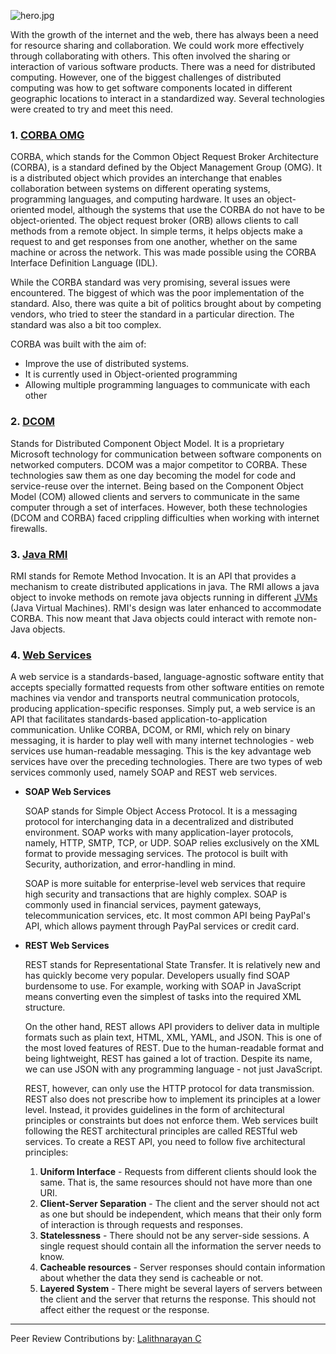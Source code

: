 ![hero.jpg](/engineering-education/the-evolution-of-resource-sharing-technologies-over-the-internet/hero.jpg)

With the growth of the internet and the web, there has always been a need for resource sharing and collaboration. We could work more effectively through collaborating with others. This often involved the sharing or interaction of various software products. There was a need for distributed computing. However, one of the biggest challenges of distributed computing was how to get software components located in different geographic locations to interact in a standardized way. Several technologies were created to try and meet this need.

### 1. [CORBA OMG](https://en.wikipedia.org/wiki/Common_Object_Request_Broker_Architecture)

CORBA, which stands for the Common Object Request Broker Architecture (CORBA), is a standard defined by the Object Management Group (OMG). It is a distributed object which provides an interchange that enables collaboration between systems on different operating systems, programming languages, and computing hardware. It uses an object-oriented model, although the systems that use the CORBA do not have to be object-oriented. The object request broker (ORB) allows clients to call methods from a remote object. In simple terms, it helps objects make a request to and get responses from one another, whether on the same machine or across the network. This was made possible using the CORBA Interface Definition Language (IDL).

While the CORBA standard was very promising, several issues were encountered. The biggest of which was the poor implementation of the standard. Also, there was quite a bit of politics brought about by competing vendors, who tried to steer the standard in a particular direction. The standard was also a bit too complex.

CORBA was built with the aim of:
 - Improve the use of distributed systems.
 - It is currently used in Object-oriented programming
 - Allowing multiple programming languages to communicate with each other

### 2. [DCOM](https://en.wikipedia.org/wiki/Distributed_Component_Object_Model)

Stands for Distributed Component Object Model. It is a proprietary Microsoft technology for communication between software components on networked computers. DCOM was a major competitor to CORBA. These technologies saw them as one day becoming the model for code and service-reuse over the internet. Being based on the Component Object Model (COM) allowed clients and servers to communicate in the same computer through a set of interfaces. However, both these technologies (DCOM and CORBA) faced crippling difficulties when working with internet firewalls.

### 3. [Java RMI](https://www.javatpoint.com/RMI)

RMI stands for Remote Method Invocation. It is an API that provides a mechanism to create distributed applications in java. The RMI allows a java object to invoke methods on remote java objects running in different [JVMs](https://www.guru99.com/java-virtual-machine-jvm.html) (Java Virtual Machines). RMI's design was later enhanced to accommodate CORBA. This now meant that Java objects could interact with remote non-Java objects.

### 4. [Web Services](https://en.wikipedia.org/wiki/Web_service)

A web service is a standards-based, language-agnostic software entity that accepts specially formatted requests from other software entities on remote machines via vendor and transports neutral communication protocols, producing application-specific responses. Simply put, a web service is an API that facilitates standards-based application-to-application communication. Unlike CORBA, DCOM, or RMI, which rely on binary messaging, it is harder to play well with many internet technologies - web services use human-readable messaging. This is the key advantage web services have over the preceding technologies. There are two types of web services commonly used, namely SOAP and REST web services.

 * **SOAP Web Services**

    SOAP stands for Simple Object Access Protocol. It is a messaging protocol for interchanging data in a decentralized and distributed environment. SOAP works with many application-layer protocols, namely, HTTP, SMTP, TCP, or UDP. SOAP relies exclusively on the XML format to provide messaging services. The protocol is built with Security, authorization, and error-handling in mind.

    SOAP is more suitable for enterprise-level web services that require high security and transactions that are highly complex. SOAP is commonly used in financial services, payment gateways, telecommunication services, etc. It most common API being PayPal's API, which allows payment through PayPal services or credit card.

* **REST Web Services**

    REST stands for Representational State Transfer. It is relatively new and has quickly become very popular. Developers usually find SOAP burdensome to use. For example, working with SOAP in JavaScript means converting even the simplest of tasks into the required XML structure.

    On the other hand, REST allows API providers to deliver data in multiple formats such as plain text, HTML, XML, YAML, and JSON. This is one of the most loved features of REST. Due to the human-readable format and being lightweight, REST has gained a lot of traction. Despite its name, we can use JSON with any programming language - not just JavaScript.

    REST, however, can only use the HTTP protocol for data transmission. REST also does not prescribe how to implement its principles at a lower level. Instead, it provides guidelines in the form of architectural principles or constraints but does not enforce them. Web services built following the REST architectural principles are called RESTful web services. To create a REST API, you need to follow five architectural principles:

    1. **Uniform Interface** - Requests from different clients should look the same. That is, the same resources should not have more than one URI.
    2. **Client-Server Separation** - The client and the server should not act as one but should be independent, which means that their only form of interaction is through requests and responses.
    3. **Statelessness** - There should not be any server-side sessions. A single request should contain all the information the server needs to know.
    4. **Cacheable resources** - Server responses should contain information about whether the data they send is cacheable or not.
    5. **Layered System** - There might be several layers of servers between the client and the server that returns the response. This should not affect either the request or the response.
---
Peer Review Contributions by: [Lalithnarayan C](/engineering-education/authors/lalithnarayan-c/)
